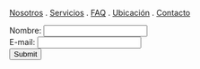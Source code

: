 [Nosotros](./Nosotros.md) . [Servicios](./Servicios.md) . [FAQ](FAQ.md) . [Ubicación](Ubicacion.md) . [Contacto](./Contacto.md)

<form action="https://formspree.io/f/xoqrndrv " method="post">
Nombre: <input type="text" name="name"><br>
E-mail: <input type="text" name="email"><br>
<input type="submit">
</form>



